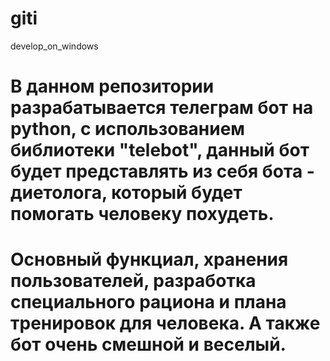 # giti
develop_on_windows
# В данном репозитории разрабатывается телеграм бот на python, с использованием библиотеки "telebot", данный бот будет представлять из себя бота - диетолога, который будет помогать человеку похудеть.
# Основный функциал, хранения пользователей, разработка специального рациона и плана тренировок для человека. А также бот очень смешной и веселый.
